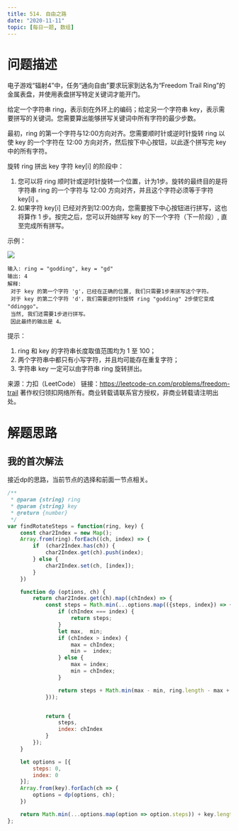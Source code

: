 ```yaml
---
title: 514. 自由之路
date: "2020-11-11"
topic: [每日一题, 数组]
---
```


# 问题描述


电子游戏“辐射4”中，任务“通向自由”要求玩家到达名为“Freedom Trail Ring”的金属表盘，并使用表盘拼写特定关键词才能开门。

给定一个字符串 ring，表示刻在外环上的编码；给定另一个字符串 key，表示需要拼写的关键词。您需要算出能够拼写关键词中所有字符的最少步数。

最初，ring 的第一个字符与12:00方向对齐。您需要顺时针或逆时针旋转 ring 以使 key 的一个字符在 12:00 方向对齐，然后按下中心按钮，以此逐个拼写完 key 中的所有字符。

旋转 ring 拼出 key 字符 key[i] 的阶段中：

1. 您可以将 ring 顺时针或逆时针旋转一个位置，计为1步。旋转的最终目的是将字符串 ring 的一个字符与 12:00 方向对齐，并且这个字符必须等于字符 key[i] 。
2. 如果字符 key[i] 已经对齐到12:00方向，您需要按下中心按钮进行拼写，这也将算作 1 步。按完之后，您可以开始拼写 key 的下一个字符（下一阶段）, 直至完成所有拼写。

示例：

![](https://assets.leetcode-cn.com/aliyun-lc-upload/uploads/2018/10/22/ring.jpg)

``` 
输入: ring = "godding", key = "gd"
输出: 4
解释:
 对于 key 的第一个字符 'g'，已经在正确的位置, 我们只需要1步来拼写这个字符。 
 对于 key 的第二个字符 'd'，我们需要逆时针旋转 ring "godding" 2步使它变成 "ddinggo"。
 当然, 我们还需要1步进行拼写。
 因此最终的输出是 4。
```

提示：

1. ring 和 key 的字符串长度取值范围均为 1 至 100；
2. 两个字符串中都只有小写字符，并且均可能存在重复字符；
3. 字符串 key 一定可以由字符串 ring 旋转拼出。

来源：力扣（LeetCode）
链接：https://leetcode-cn.com/problems/freedom-trail
著作权归领扣网络所有。商业转载请联系官方授权，非商业转载请注明出处。


# 解题思路

## 我的首次解法

接近dp的思路，当前节点的选择和前面一节点相关。

``` js
/**
 * @param {string} ring
 * @param {string} key
 * @return {number}
 */
var findRotateSteps = function(ring, key) {
    const char2Index = new Map();
    Array.from(ring).forEach((ch, index) => {
        if  (char2Index.has(ch)) {
            char2Index.get(ch).push(index);
        } else {
            char2Index.set(ch, [index]);
        }
    })

    function dp (options, ch) {
        return char2Index.get(ch).map((chIndex) => {
            const steps = Math.min(...options.map(({steps, index}) => {
                if (chIndex === index) {
                    return steps;
                }
                let max,  min;
                if (chIndex > index) {
                    max = chIndex;
                    min =  index;
                } else {
                    max = index;
                    min = chIndex;
                }

                return steps + Math.min(max - min, ring.length - max + min);
            }));


            return {
                steps,
                index: chIndex
            }
        });
    }

    let options = [{
        steps: 0,
        index: 0
    }];
    Array.from(key).forEach(ch => {
        options = dp(options, ch);
    })

    return Math.min(...options.map(option => option.steps)) + key.length;
};
```